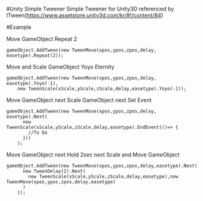 #Unity Simple Tweener
Simple Tweener for Unity3D
referenced by ITween(https://www.assetstore.unity3d.com/kr/#!/content/84)

#Example

Move GameObject Repeat 2
```
gameObject.AddTween(new TweenMove(xpos,ypos,zpos,delay, easetype).Repeat(2));
```
Move and Scale GameObject Yoyo Eternity
```
gameObject.AddTween(new TweenMove(xpos,ypos,zpos,delay, easetype).Yoyo(-1),
    new TweenScale(xScale,yScale,zScale,delay,easetype).Yoyo(-1));
```
Move GameObject next Scale GameObject next Set Event
```
gameObject.AddTween(new TweenMove(xpos,ypos,zpos,delay, easetype).Next(
      new TweenScale(xScale,yScale,zScale,delay,easetype).EndEvent(()=> {
        //To Do
      }))
    );
```
Move GameObject next Hold 2sec next Scale and Move GameObject
```
gameObject.AddTween(new TweenMove(xpos,ypos,zpos,delay,easetype).Next(
      new TweenDelay(2).Next(
        new TweenScale(xScale,yScale,zScale,delay,easetype),new TweenMove(xpos,ypos,zpos,delay,easetype)
      )
    ));
```



